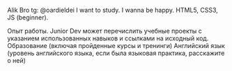 Alik Bro
tg: @oardieldei
I want to study. I wanna be happy.
HTML5, CSS3, JS (beginner).

Опыт работы. Junior Dev может перечислить учебные проекты с указанием использованных навыков и ссылками на исходный код.
Образование (включая пройденные курсы и тренинги)
Английский язык (уровень английского языка, если была языковая практика, расскажите о ней)